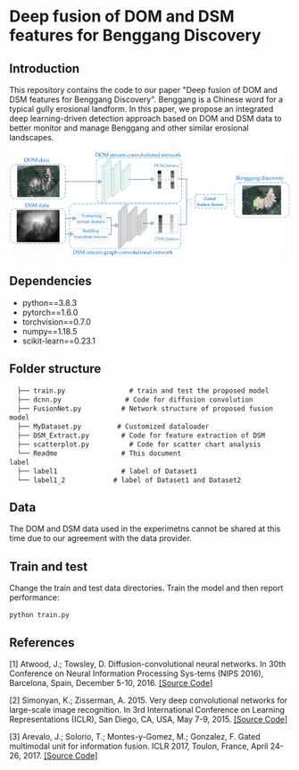 # Deep fusion of DOM and DSM features for Benggang Discovery
## Introduction

This repository contains the code to our paper "Deep fusion of DOM and DSM features for Benggang Discovery". 
Benggang is a Chinese word for a typical gully erosional landform. 
In this paper, we propose an integrated deep learning-driven detection approach based on DOM and DSM data to better monitor and manage Benggang and other similar erosional landscapes.

<p align="center"><img src="intro.png" width="700" /></p>

## Dependencies

- python==3.8.3
- pytorch==1.6.0
- torchvision==0.7.0
- numpy==1.18.5
- scikit-learn==0.23.1

## Folder structure

```
  ├── train.py                # train and test the proposed model
  ├── dcnn.py                # Code for diffusion convolution
  ├── FusionNet.py          # Network structure of proposed fusion model
  ├── MyDataset.py         # Customized dataloader
  ├── DSM_Extract.py        # Code for feature extraction of DSM
  ├── scatterplot.py          # Code for scatter chart analysis
  └── Readme                # This document
label
  ├── label1                # label of Dataset1
  └── label1_2            # label of Dataset1 and Dataset2
```

## Data

The DOM and DSM data used in the experimetns cannot be shared at this time due to our agreement with the data provider.

## Train and test 
Change the train and test data directories. Train the model and then report performance:

```
python train.py
```

## References
[1] Atwood, J.; Towsley, D. Diffusion-convolutional neural networks. In 30th Conference on Neural Information Processing Sys-tems (NIPS 2016), Barcelona, Spain, December 5-10, 2016.
[[Source Code]](https://github.com/jcatw/dcnn)

[2] Simonyan, K.; Zisserman, A. 2015. Very deep convolutional networks for large-scale image recognition. In 3rd International Conference on Learning Representations (ICLR), San Diego, CA, USA, May 7-9, 2015.
[[Source Code]](https://github.com/msyim/VGG16)

[3] Arevalo, J.; Solorio, T.; Montes-y-Gomez, M.; Gonzalez, F. Gated multimodal unit for information fusion. ICLR 2017, Toulon, France, April 24-26, 2017.
[[Source Code]](https://github.com/johnarevalo/gmu-mmimdb)
